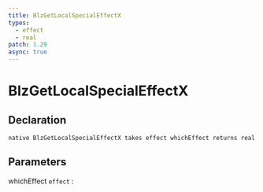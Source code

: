 ```yaml
---
title: BlzGetLocalSpecialEffectX
types:
  - effect
  - real
patch: 1.29
async: true
---
```


# BlzGetLocalSpecialEffectX

## Declaration

```jass
native BlzGetLocalSpecialEffectX takes effect whichEffect returns real
```

## Parameters
whichEffect `effect`
: 
